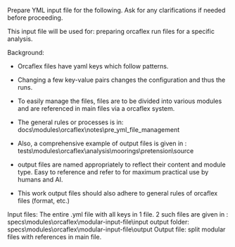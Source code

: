 Prepare YML input file for the following. Ask for any clarifications if needed before proceeding.

This input file will be used for: preparing orcaflex run files for a specific analysis.

Background:
- Orcaflex files have yaml keys which follow patterns.
- Changing a few key-value pairs changes the configuration and thus the runs.
- To easily manage the files, files are to be divided into various modules and are referenced in main files via a orcaflex system. 
- The general rules or processes is in: docs\modules\orcaflex\notes\pre_yml_file_management


- Also, a comprehensive example of output files is given in : tests\modules\orcaflex\analysis\moorings\pretension\source
- output files are named appropriately to reflect their content and module type. Easy to reference and refer to for maximum practical use by humans and AI.

- This work output files should also adhere to general rules of orcaflex files (format, etc.)

Input files: The entire .yml file with all keys in 1 file. 2 such files are given in : 
specs\modules\orcaflex\modular-input-file\input
output folder: specs\modules\orcaflex\modular-input-file\output
Output file: split modular files with references in main file.